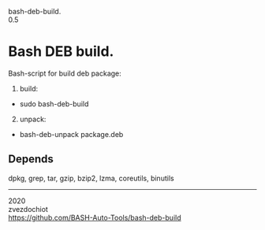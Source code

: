 bash-deb-build.  
0.5

# Bash DEB build.

Bash-script for build deb package:
1. build:
 *  sudo bash-deb-build
2. unpack:
 *  bash-deb-unpack package.deb

## Depends

dpkg, grep, tar, gzip, bzip2, lzma, coreutils, binutils

---  
2020  
zvezdochiot  
https://github.com/BASH-Auto-Tools/bash-deb-build
